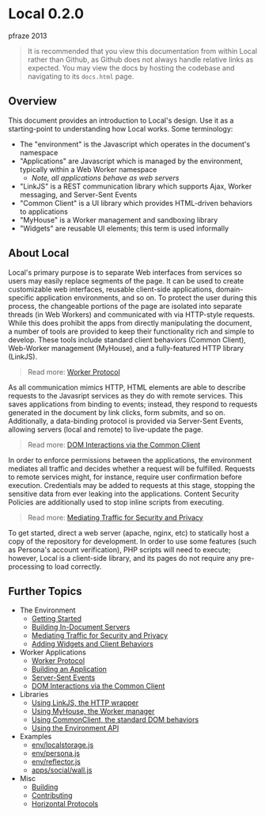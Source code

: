 Local 0.2.0
===========

pfraze 2013

 > It is recommended that you view this documentation from within Local rather than Github, as Github does not always handle relative links as expected. You may view the docs by hosting the codebase and navigating to its `docs.html` page.


## Overview

This document provides an introduction to Local's design. Use it as a starting-point to understanding how Local works. Some terminology:

 - The "environment" is the Javascript which operates in the document's namespace
 - "Applications" are Javascript which is managed by the environment, typically within a Web Worker namespace
   - *Note, all applications behave as web servers*
 - "LinkJS" is a REST communication library which supports Ajax, Worker messaging, and Server-Sent Events
 - "Common Client" is a UI library which provides HTML-driven behaviors to applications
 - "MyHouse" is a Worker management and sandboxing library
 - "Widgets" are reusable UI elements; this term is used informally


## About Local

Local's primary purpose is to separate Web interfaces from services so users may easily replace segments of the page. It can be used to create customizable web interfaces, reusable client-side applications, domain-specific application environments, and so on. To protect the user during this process, the changeable portions of the page are isolated into separate threads (in Web Workers) and communicated with via HTTP-style requests. While this does prohibit the apps from directly manipulating the document, a number of tools are provided to keep their functionality rich and simple to develop. These tools include standard client behaviors (Common Client), Web-Worker management (MyHouse), and a fully-featured HTTP library (LinkJS).

 > Read more: [Worker Protocol](apps/worker_protocol.md)

As all communication mimics HTTP, HTML elements are able to describe requests to the Javasript services as they do with remote services. This saves applications from binding to events; instead, they respond to requests generated in the document by link clicks, form submits, and so on. Additionally, a data-binding protocol is provided via Server-Sent Events, allowing servers (local and remote) to live-update the page.

 > Read more: [DOM Interactions via the Common Client](apps/dom_behaviors.md)

In order to enforce permissions between the applications, the environment mediates all traffic and decides whether a request will be fulfilled. Requests to remote services might, for instance, require user confirmation before execution. Credentials may be added to requests at this stage, stopping the sensitive data from ever leaking into the applications. Content Security Policies are additionally used to stop inline scripts from executing.

 > Read more: [Mediating Traffic for Security and Privacy](env/mediating_traffic.md)

To get started, direct a web server (apache, nginx, etc) to statically host a copy of the repository for development. In order to use some features (such as Persona's account verification), PHP scripts will need to execute; however, Local is a client-side library, and its pages do not require any pre-processing to load correctly.


## Further Topics

 - The Environment
   - [Getting Started](env/getting_started.md)
   - [Building In-Document Servers](document_servers.md)
   - [Mediating Traffic for Security and Privacy](env/mediating_traffic.md)
   - [Adding Widgets and Client Behaviors](env/adding_widgets.md)
 - Worker Applications
   - [Worker Protocol](apps/worker_protocol.md)
   - [Building an Application](apps/building.md)
   - [Server-Sent Events](apps/events.md)
   - [DOM Interactions via the Common Client](apps/dom_behaviors.md)
 - Libraries
   - [Using LinkJS, the HTTP wrapper](lib/linkjs.md)
   - [Using MyHouse, the Worker manager](lib/myhouse.md)
   - [Using CommonClient, the standard DOM behaviors](lib/commonclient.md)
   - [Using the Environment API](lib/environment.md)
 - Examples
   - [env/localstorage.js](examples/localstorage.md)
   - [env/persona.js](examples/persona.md)
   - [env/reflector.js](examples/reflector.md)
   - [apps/social/wall.js](examples/wall.md)
 - Misc
   - [Building](misc/building.md)
   - [Contributing](misc/contributing.md)
   - [Horizontal Protocols](misc/horizontal_protocols.md)